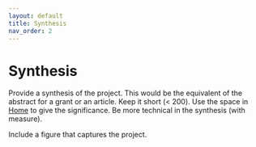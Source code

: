 ```yaml
---
layout: default
title: Synthesis
nav_order: 2
---
```


# Synthesis

Provide a synthesis of the project. This would be the equivalent of the abstract for a grant or an article. Keep it short (< 200). Use the space in [Home](/docs/index.html) to give the significance. Be more technical in the synthesis (with measure).

Include a figure that captures the project.
